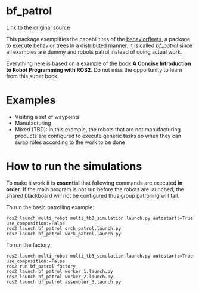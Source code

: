 # bf_patrol

[Link to the original source](https://github.com/fmrico/book_ros2/tree/main/br2_bt_patrolling)

This package exemplifies the capabilitites of the [behaviorfleets](https://github.com/rodperex/behaviorfleets), a package to execute behavior trees in a distributed manner. It is called *bf_patrol* since all examples are dummy and robots patrol instead of doing actual work.

Everything here is based on a example of the book **A Concise Introduction to Robot Programming with ROS2**. Do not miss the opportunity to learn from this super book.

# Examples

* Visiting a set of waypoints
* Manufacturing
* Mixed (TBD): in this example, the robots that are not manufacturing products are configured to execute generic tasks so when they can swap roles according to the work to be done

# How to run the simulations
To make it work it is **essential** that following commands are executed **in order**. If the main program is not run before the robots are launched, the shared blackboard will not be configured thus group patrolling will fail.

To run the basic patrolling example:

```
ros2 launch multi_robot multi_tb3_simulation.launch.py autostart:=True use_composition:=False
ros2 launch bf_patrol orch_patrol.launch.py
ros2 launch bf_patrol work_patrol.launch.py
```

To run the factory:

```
ros2 launch multi_robot multi_tb3_simulation.launch.py autostart:=True use_composition:=False
ros2 run bf_patrol factory
ros2 launch bf_patrol worker_1.launch.py
ros2 launch bf_patrol worker_2.launch.py
ros2 launch bf_patrol assembler_3.launch.py
```



